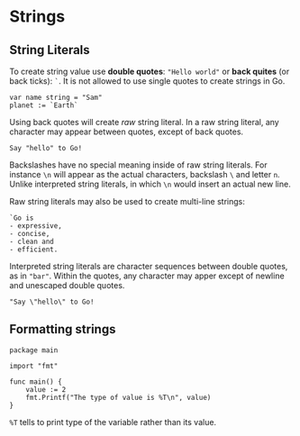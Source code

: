 # Strings

## String Literals

To create string value use __double quotes__: `"Hello world"` or __back quites__ (or
back ticks): `` ` ``. It is not allowed to use single quotes to create strings in
Go.

```
var name string = "Sam"
planet := `Earth`
```

Using back quotes will create _raw_ string literal. In a raw string literal, any
character may appear between quotes, except of back quotes.

```
Say "hello" to Go!
```

Backslashes have no special meaning inside of raw string literals. For instance `\n`
will appear as the actual characters, backslash `\` and letter `n`. Unlike interpreted
string literals, in which `\n` would insert an actual new line.

Raw string literals may also be used to create multi-line strings:

```
`Go is
- expressive,
- concise,
- clean and
- efficient.
```

Interpreted string literals are character sequences between double quotes, as in
`"bar"`. Within the quotes, any character may apper except of newline and unescaped
double quotes.

```
"Say \"hello\" to Go!
```

## Formatting strings

```
package main

import "fmt"

func main() {
    value := 2
    fmt.Printf("The type of value is %T\n", value)
}
```

`%T` tells to print type of the variable rather than its value.
